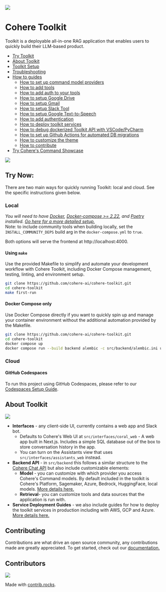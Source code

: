 ![](/docs/assets/banner.png)

# Cohere Toolkit

Toolkit is a deployable all-in-one RAG application that enables users to quickly build their LLM-based product.

- [Try Toolkit](#try-now)
- [About Toolkit](#about-toolkit)
- [Toolkit Setup](/docs/setup.md)
- [Troubleshooting](/docs/troubleshooting.md)
- [How to guides](/docs/how_to_guides.md)
  - [How to set up command model providers](/docs/command_model_providers.md)
  - [How to add tools](/docs/custom_tool_guides/tool_guide.md)
  - [How to add auth to your tools](/docs/custom_tool_guides/tool_auth_guide.md)
  - [How to setup Google Drive](/docs/custom_tool_guides/google_drive.md)
  - [How to setup Gmail](/docs/custom_tool_guides/gmail.md)
  - [How to setup Slack Tool](/docs/custom_tool_guides/slack.md)
  - [How to setup Google Text-to-Speech](/docs/text_to_speech.md)
  - [How to add authentication](/docs/auth_guide.md)
  - [How to deploy toolkit services](/docs/service_deployments.md)
  - [How to debug dockerized Toolkit API with VSCode/PyCharm](/docs/debugging.md)
  - [How to set up Github Actions for automated DB migrations](/docs/github_migrations_action.md)
  - [How to customize the theme](/docs/theming.md)
  - [How to contribute](#contributing)
- [Try Cohere's Command Showcase](https://coral.cohere.com/)

![](/docs/assets/toolkit.gif)

## Try Now:
There are two main ways for quickly running Toolkit: local and cloud. See the specific instructions given below. 
### Local
*You will need to have [Docker](https://www.docker.com/products/docker-desktop/), [Docker-compose >= 2.22](https://docs.docker.com/compose/install/), and [Poetry](https://python-poetry.org/docs/#installation) installed. [Go here for a more detailed setup.](/docs/setup.md)*  
Note: to include community tools when building locally, set the `INSTALL_COMMUNITY_DEPS` build arg in the `docker-compose.yml` to `true`.

Both options will serve the frontend at http://localhost:4000.

#### Using `make`
Use the provided Makefile to simplify and automate your development workflow with Cohere Toolkit, including Docker Compose management, testing, linting, and environment setup.
```bash
git clone https://github.com/cohere-ai/cohere-toolkit.git
cd cohere-toolkit
make first-run
```

#### Docker Compose only
Use Docker Compose directly if you want to quickly spin up and manage your container environment without the additional automation provided by the Makefile.
```bash
git clone https://github.com/cohere-ai/cohere-toolkit.git
cd cohere-toolkit
docker compose up
docker compose run --build backend alembic -c src/backend/alembic.ini upgrade head
```
### Cloud
#### GitHub Codespaces

To run this project using GitHub Codespaces, please refer to our [Codespaces Setup Guide](/docs/github_codespaces.md).

## About Toolkit

![](/docs/assets/toolkit_graphic.png)

- **Interfaces** - any client-side UI, currently contains a web app and Slack bot.
  - Defaults to Cohere's Web UI at `src/interfaces/coral_web` - A web app built in Next.js. Includes a simple SQL database out of the box to store conversation history in the app.
  - You can turn on the Assistants view that uses `src/interfaces/assistants_web` instead.
- **Backend API** - in `src/backend` this follows a similar structure to the [Cohere Chat API](https://docs.cohere.com/reference/chat) but also include customizable elements: 
  - **Model** - you can customize with which provider you access Cohere's Command models. By default included in the toolkit is Cohere's Platform, Sagemaker, Azure, Bedrock, HuggingFace, local models. [More details here.](/docs/command_model_providers.md)
  - **Retrieval**- you can customize tools and data sources that the application is run with.
- **Service Deployment Guides** - we also include guides for how to deploy the toolkit services in production including with AWS, GCP and Azure. [More details here.](/docs/service_deployments.md)

## Contributing

Contributions are what drive an open source community, any contributions made are greatly appreciated. To get started, check out our [documentation.](CONTRIBUTING.md)

## Contributors

<a href="https://github.com/cohere-ai/cohere-toolkit/graphs/contributors">
  <img src="https://contrib.rocks/image?repo=cohere-ai/cohere-toolkit" />
</a>

Made with [contrib.rocks](https://contrib.rocks).
